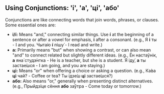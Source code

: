 ## Using Conjunctions: 'і', 'а', 'цi', 'або'

Conjunctions are like connecting words that join words, phrases, or clauses. Some essential ones are:

* **і/і́:** Means "and," connecting similar things. Use **і́** at the beginning of a sentence or after a vowel for emphasis, **і** after a consonant. (e.g., Я **і** ты - I and you. Чыта́ю **і́** пішу́ - I read and write.)
* **а:** Primarily means "but" when showing a contrast, or can also mean "and" to connect related but slightly different ideas. (e.g., Ён настаўнік, **а** яна́ студэ́нтка - He is a teacher, but she is a student. Я іду́, **а** ты застае́шся - I am going, and you are staying.)
* **цi:** Means "or" when offering a choice or asking a question. (e.g., Ка́ва **цi** чай? - Coffee or tea? Ты ідзе́ш **цi** застае́шся?)
* **або:** Also means "or," generally when presenting distinct alternatives. (e.g., Прыйдзі́це сёння **або** за́ўтра - Come today or tomorrow.)